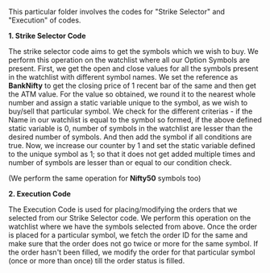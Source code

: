 This particular folder involves the codes for "Strike Selector" and "Execution" of codes.

**1. Strike Selector Code**
    
   The strike selector code aims to get the symbols which we wish to buy.
   We perform this operation on the watchlist where all our Option Symbols are present.
   First, we get the open and close values for all the symbols present in the watchlist with different symbol names. 
   We set the reference as **BankNifty** to get the closing price of 1 recent bar of the same and then get the ATM value.
   For the value so obtained, we round it to the nearest whole number and assign a static variable unique to the symbol, as we wish to buy/sell that particular symbol.
   We check for the different criterias - if the Name in our watchlist is equal to the symbol so formed, if the above defined static variable is 0, number of symbols in the watchlist are lesser than the desired number of symbols.
   And then add the symbol if all conditions are true. Now, we increase our counter by 1 and set the static variable defined to the unique symbol as 1; so that it does not get added multiple times and number of symbols are lesser than or equal to our condition check.
    
   (We perform the same operation for **Nifty50** symbols too)
  
**2. Execution Code** 

  The Execution Code is used for placing/modifying the orders that we selected from our Strike Selector code.
  We perform this operation on the watchlist where we have the symbols selected from above.
  Once the order is placed for a particular symbol, we fetch the order ID for the same and make sure that the order does not go twice or more for the same symbol.
  If the order hasn't been filled, we modify the order for that particular symbol (once or more than once) till the order status is filled.
  
